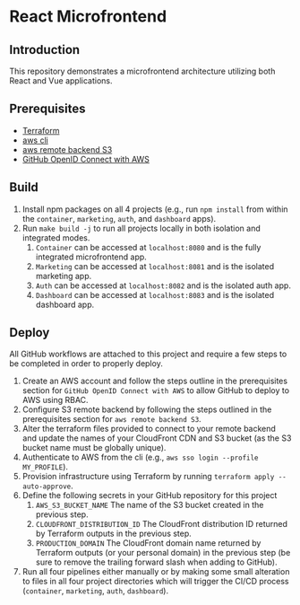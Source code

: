 # React Microfrontend

## Introduction

This repository demonstrates a microfrontend architecture utilizing both React and Vue applications.

## Prerequisites

- [Terraform](https://developer.hashicorp.com/terraform/tutorials/aws-get-started/install-cli)
- [aws cli](https://docs.aws.amazon.com/cli/latest/userguide/getting-started-install.html)
- [aws remote backend S3](https://developer.hashicorp.com/terraform/language/settings/backends/s3)
- [GitHub OpenID Connect with AWS](https://docs.github.com/en/actions/deployment/security-hardening-your-deployments/configuring-openid-connect-in-amazon-web-services)

## Build

1. Install npm packages on all 4 projects (e.g., run `npm install` from within the `container`, `marketing`, `auth`, and `dashboard` apps).
2. Run `make build -j` to run all projects locally in both isolation and integrated modes.
   1. `Container` can be accessed at `localhost:8080` and is the fully integrated microfrontend app.
   2. `Marketing` can be accessed at `localhost:8081` and is the isolated marketing app.
   3. `Auth` can be accessed at `localhost:8082` and is the isolated auth app.
   4. `Dashboard` can be accessed at `localhost:8083` and is the isolated dashboard app.

## Deploy

All GitHub workflows are attached to this project and require a few steps to be completed in order to properly deploy.

1. Create an AWS account and follow the steps outline in the prerequisites section for `GitHub OpenID Connect with AWS` to allow GitHub to deploy to AWS using RBAC.
2. Configure S3 remote backend by following the steps outlined in the prerequisites section for `aws remote backend S3`.
3. Alter the terraform files provided to connect to your remote backend and update the names of your CloudFront CDN and S3 bucket (as the S3 bucket name must be globally unique).
4. Authenticate to AWS from the cli (e.g., `aws sso login --profile MY_PROFILE`).
5. Provision infrastructure using Terraform by running `terraform apply --auto-approve`.
6. Define the following secrets in your GitHub repository for this project
   1. `AWS_S3_BUCKET_NAME` The name of the S3 bucket created in the previous step.
   2. `CLOUDFRONT_DISTRIBUTION_ID` The CloudFront distribution ID returned by Terraform outputs in the previous step.
   3. `PRODUCTION_DOMAIN` The CloudFront domain name returned by Terraform outputs (or your personal domain) in the previous step (be sure to remove the trailing forward slash when adding to GitHub).
7. Run all four pipelines either manually or by making some small alteration to files in all four project directories which will trigger the CI/CD process (`container`, `marketing`, `auth`, `dashboard`).
